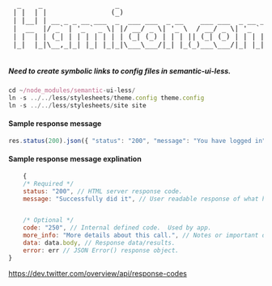  <pre>
  _    _                 _
 | |  | |               (_)
 | |__| | __ _ _ __ ___  _  ___ ___  _ __    ___ ___  _ __ ___
 |  __  |/ _` | '_ ` _ \| |/ __/ _ \| '_ \  / __/ _ \| '_ ` _ \
 | |  | | (_| | | | | | | | (_| (_) | | | || (_| (_) | | | | | |
 |_|  |_|\__,_|_| |_| |_|_|\___\___/|_| |_(_)___\___/|_| |_| |_|

</pre>


##### Need to create symbolic links to config files in semantic-ui-less.

```javascript
cd ~/node_modules/semantic-ui-less/
ln -s ../../less/stylesheets/theme.config theme.config
ln -s ../../less/stylesheets/site site
```

#### Sample response message

```javascript
res.status(200).json({ "status": "200", "message": "You have logged in", "data": user })
```

#### Sample response message explination

```javascript
	{
	/* Required */
	status: "200", // HTML server response code.
	message: "Successfully did it", // User readable response of what happened.


	/* Optional */
	code: "250", // Internal defined code.  Used by app.
	more_info: "More details about this call.", // Notes or important details about API call.
	data: data.body, // Response data/results.
	error: err // JSON Error() response object.
}
```

https://dev.twitter.com/overview/api/response-codes
